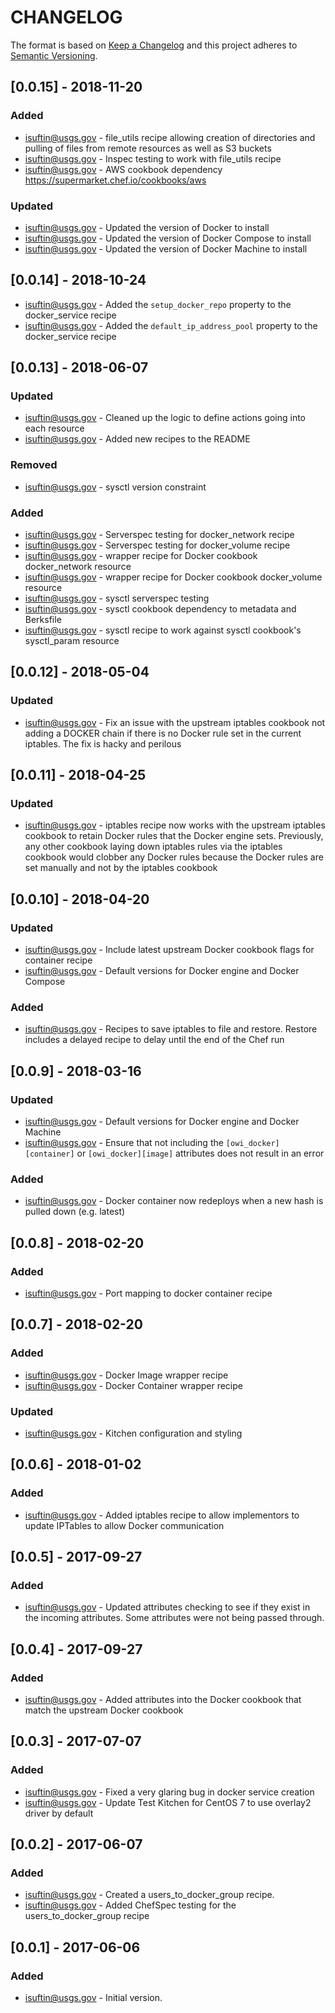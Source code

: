 # CHANGELOG

The format is based on [Keep a Changelog](http://keepachangelog.com/)
and this project adheres to [Semantic Versioning](http://semver.org/).

## [0.0.15] - 2018-11-20
### Added
- isuftin@usgs.gov - file_utils recipe allowing creation of directories and pulling
of files from remote resources as well as S3 buckets
- isuftin@usgs.gov - Inspec testing to work with file_utils recipe
- isuftin@usgs.gov - AWS cookbook dependency https://supermarket.chef.io/cookbooks/aws

### Updated
- isuftin@usgs.gov - Updated the version of Docker to install
- isuftin@usgs.gov - Updated the version of Docker Compose to install
- isuftin@usgs.gov - Updated the version of Docker Machine to install

## [0.0.14] - 2018-10-24
- isuftin@usgs.gov - Added the `setup_docker_repo` property to the docker_service recipe
- isuftin@usgs.gov - Added the `default_ip_address_pool` property to the docker_service recipe

## [0.0.13] - 2018-06-07
### Updated
- isuftin@usgs.gov - Cleaned up the logic to define actions going into each resource
- isuftin@usgs.gov - Added new recipes to the README

### Removed
- isuftin@usgs.gov - sysctl version constraint

### Added
- isuftin@usgs.gov - Serverspec testing for docker_network recipe
- isuftin@usgs.gov - Serverspec testing for docker_volume recipe
- isuftin@usgs.gov - wrapper recipe for Docker cookbook docker_network resource
- isuftin@usgs.gov - wrapper recipe for Docker cookbook docker_volume resource
- isuftin@usgs.gov - sysctl serverspec testing
- isuftin@usgs.gov - sysctl cookbook dependency to metadata and Berksfile
- isuftin@usgs.gov - sysctl recipe to work against sysctl cookbook's sysctl_param
resource

## [0.0.12] - 2018-05-04
### Updated
- isuftin@usgs.gov - Fix an issue with the upstream iptables cookbook not adding
a DOCKER chain if there is no Docker rule set in the current iptables. The fix
is hacky and perilous

## [0.0.11] - 2018-04-25
### Updated
- isuftin@usgs.gov - iptables recipe now works with the  upstream iptables cookbook
to retain Docker rules that the Docker engine sets. Previously, any other cookbook
laying down iptables rules via the iptables cookbook would clobber any Docker rules
because the Docker rules are set manually and not by the iptables cookbook

## [0.0.10] - 2018-04-20
### Updated
- isuftin@usgs.gov - Include latest upstream Docker cookbook flags for container recipe
- isuftin@usgs.gov - Default versions for Docker engine and Docker Compose
### Added
- isuftin@usgs.gov - Recipes to save iptables to file and restore. Restore includes
a delayed recipe to delay until the end of the Chef run

## [0.0.9] - 2018-03-16
### Updated
- isuftin@usgs.gov - Default versions for Docker engine and Docker Machine
- isuftin@usgs.gov - Ensure that not including the `[owi_docker][container]` or
`[owi_docker][image]` attributes does not result in an error
### Added
- isuftin@usgs.gov - Docker container now redeploys when a new hash is pulled down (e.g. latest)


## [0.0.8] - 2018-02-20
### Added
- isuftin@usgs.gov - Port mapping to docker container recipe

## [0.0.7] - 2018-02-20
### Added
- isuftin@usgs.gov - Docker Image wrapper recipe
- isuftin@usgs.gov - Docker Container wrapper recipe
### Updated
- isuftin@usgs.gov - Kitchen configuration and styling

## [0.0.6] - 2018-01-02
### Added
- isuftin@usgs.gov - Added iptables recipe to allow implementors to update IPTables to allow Docker communication

## [0.0.5] - 2017-09-27
### Added
- isuftin@usgs.gov - Updated attributes checking to see if they exist in the incoming attributes. Some attributes were not being passed through.

## [0.0.4] - 2017-09-27
### Added
- isuftin@usgs.gov - Added attributes into the Docker cookbook that match the upstream Docker cookbook

## [0.0.3] - 2017-07-07
### Added
- isuftin@usgs.gov - Fixed a very glaring bug in docker service creation
- isuftin@usgs.gov - Update Test Kitchen for CentOS 7 to use overlay2 driver by default

## [0.0.2] - 2017-06-07
### Added
- isuftin@usgs.gov - Created a users_to_docker_group recipe.
- isuftin@usgs.gov - Added ChefSpec testing for the users_to_docker_group recipe

## [0.0.1] - 2017-06-06
### Added
- isuftin@usgs.gov - Initial version.
